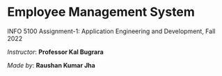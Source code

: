 # Employee Management System

INFO 5100 Assignment-1: Application Engineering and Development, Fall 2022

*Instructor*: **Professor Kal Bugrara**

*Made by*: **Raushan Kumar Jha**